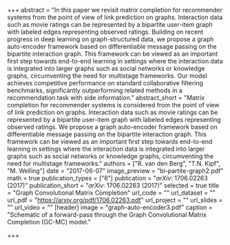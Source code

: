 +++
abstract = "In this paper we revisit matrix completion for recommender systems from the point of view of link prediction on graphs. Interaction data such as movie ratings can be represented by a bipartite user-item graph with labeled edges representing observed ratings. Building on recent progress in deep learning on graph-structured data, we propose a graph auto-encoder framework based on differentiable message passing on the bipartite interaction graph. This framework can be viewed as an important first step towards end-to-end learning in settings where the interaction data is integrated into larger graphs such as social networks or knowledge graphs, circumventing the need for multistage frameworks. Our model achieves competitive performance on standard collaborative filtering benchmarks, significantly outperforming related methods in a recommendation task with side information."
abstract_short = "Matrix completion for recommender systems is considered from the point of view of link prediction on graphs. Interaction data such as movie ratings can be represented by a bipartite user-item graph with labeled edges representing observed ratings. We propose a graph auto-encoder framework based on differentiable message passing on the bipartite interaction graph. This framework can be viewed as an important first step towards end-to-end learning in settings where the interaction data is integrated into larger graphs such as social networks or knowledge graphs, circumventing the need for multistage frameworks."
authors = ["R. van den Berg", "T.N. Kipf", "M. Welling"]
date = "2017-06-07"
image_preview = "bi-partite-graph2.pdf"
math = true
publication_types = ["8"]
publication = "*arXiv*: 1706.02263 (2017)"
publication_short = "*arXiv*: 1706.02263 (2017)"
selected = true
title = "Graph Convolutional Matrix Completion"
url_code = ""
url_dataset = ""
url_pdf = "https://arxiv.org/pdf/1706.02263.pdf"
url_project = "" 
url_slides = ""
url_video = ""
[header]
image = "graph-auto-encoder3.pdf"
caption = "Schematic of a forward-pass through the Graph Convolutional Matrix Completion (GC-MC) model."

+++


<!---
[[url_custom]]
name = "Custom Link"
url = "http://www.example.org"

# Optional featured image (relative to `static/img/` folder).
[header]
image = "headers/bubbles-wide.jpg"
caption = "My caption :smile:"

-->